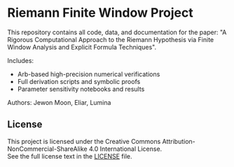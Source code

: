 # Riemann Finite Window Project

This repository contains all code, data, and documentation for the paper:
"A Rigorous Computational Approach to the Riemann Hypothesis via Finite Window Analysis and Explicit Formula Techniques".

Includes:
- Arb-based high-precision numerical verifications
- Full derivation scripts and symbolic proofs
- Parameter sensitivity notebooks and results

Authors: Jewon Moon, Eliar, Lumina

## License

This project is licensed under the Creative Commons Attribution-NonCommercial-ShareAlike 4.0 International License.  
See the full license text in the [LICENSE](./LICENSE) file.
